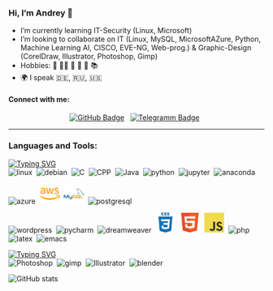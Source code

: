 ### Hi, I’m Andrey 👋

* I’m currently learning IT-Security (Linux, Microsoft)
* I’m looking to collaborate on IT (Linux, MySQL, MicrosoftAZure, Python, Machine Learning AI, CISCO, EVE-NG, Web-prog.) & Graphic-Design (CorelDraw, Illustrator, Photoshop, Gimp)
* Hobbies: 🏐 🏊‍♂️ 🚴 🏓 🚗 📚
* 🌍 I speak 🇩🇪, 🇷🇺, 🇺🇸

#### Connect with me:
<div id="badges" align="center">
<a href="https://github.com/andreymikhit">
<img src="https://img.shields.io/badge/GitHub-181717?style=flat&logo=github&logoColor=white" alt="GitHub Badge"/></a>&nbsp;&nbsp;
<a href="https://t.me/andreim177">
<img src="https://img.shields.io/badge/Telegram-26A5E4?style=flat&logo=telegram&logoColor=white" alt="Telegramm Badge"/></a>&nbsp;&nbsp;
 
</div>

---
### Languages and Tools:

[![Typing SVG](https://readme-typing-svg.herokuapp.com?color=%2336BCF7&lines=Computer+science)](https://git.io/typing-svg)</br>
<img src="https://cdn.jsdelivr.net/gh/devicons/devicon@latest/icons/linux/linux-original.svg" title="linux" alt="linux" width="40" height="40"/>&nbsp;
<img src="https://cdn.jsdelivr.net/gh/devicons/devicon@latest/icons/debian/debian-original.svg" title="debian" alt="debian" width="40" height="40"/>&nbsp;
<img src="https://cdn.jsdelivr.net/gh/devicons/devicon@latest/icons/c/c-original.svg" title="C" alt="C" width="40" height="40"/>&nbsp;
<img src="https://cdn.jsdelivr.net/gh/devicons/devicon@latest/icons/cplusplus/cplusplus-original.svg" title="CPP" alt="CPP" width="40" height="40"/>&nbsp;
<img src="https://cdn.jsdelivr.net/gh/devicons/devicon@latest/icons/java/java-original-wordmark.svg" title="Java" alt="Java" width="40" height="40"/>&nbsp;
<img src="https://cdn.jsdelivr.net/gh/devicons/devicon@latest/icons/python/python-original-wordmark.svg" title="python" alt="python" width="40" height="40"/>&nbsp;
<img src="https://cdn.jsdelivr.net/gh/devicons/devicon@latest/icons/jupyter/jupyter-original-wordmark.svg" title="jupyter" alt="jupyter" width="40" height="40"/>&nbsp;
<img src="https://cdn.jsdelivr.net/gh/devicons/devicon@latest/icons/anaconda/anaconda-original-wordmark.svg" title="anaconda" alt="anaconda" width="40" height="40"/>&nbsp;

<img src="https://cdn.jsdelivr.net/gh/devicons/devicon@latest/icons/azure/azure-original.svg" title="azure"  alt="azure" width="40" height="40"/>&nbsp;
<img src="https://github.com/devicons/devicon/blob/master/icons/amazonwebservices/amazonwebservices-plain-wordmark.svg" title="AWS" alt="AWS" width="40" height="40"/>&nbsp;
<img src="https://github.com/devicons/devicon/blob/master/icons/mysql/mysql-original-wordmark.svg" title="MySQL"  alt="MySQL" width="40" height="40"/>&nbsp;
<img src="https://cdn.jsdelivr.net/gh/devicons/devicon@latest/icons/postgresql/postgresql-original-wordmark.svg" title="postgresql"  alt="postgresql" width="40" height="40"/>&nbsp;

<img src="https://cdn.jsdelivr.net/gh/devicons/devicon@latest/icons/wordpress/wordpress-original.svg" title="wordpress" alt="wordpress" width="40" height="40"/>&nbsp;
<img src="https://cdn.jsdelivr.net/gh/devicons/devicon@latest/icons/pycharm/pycharm-original.svg" title="pycharm" alt="pycharm" width="40" height="40"/>&nbsp;
<img src="https://cdn.jsdelivr.net/gh/devicons/devicon@latest/icons/dreamweaver/dreamweaver-original.svg" title="dreamweaver" alt="dreamweaver" width="40" height="40"/>&nbsp;
<img src="https://github.com/devicons/devicon/blob/master/icons/css3/css3-plain-wordmark.svg"  title="CSS3" alt="CSS" width="40" height="40"/>&nbsp;
<img src="https://github.com/devicons/devicon/blob/master/icons/html5/html5-original.svg" title="HTML5" alt="HTML" width="40" height="40"/>&nbsp;
<img src="https://github.com/devicons/devicon/blob/master/icons/javascript/javascript-original.svg" title="JavaScript" alt="JavaScript" width="40" height="40"/>&nbsp;
<img src="https://cdn.jsdelivr.net/gh/devicons/devicon@latest/icons/php/php-original.svg" title="php" alt="php" width="40" height="40"/>&nbsp;
<img src="https://cdn.jsdelivr.net/gh/devicons/devicon@latest/icons/latex/latex-original.svg" title="latex" alt="latex" width="40" height="40"/>&nbsp;
<img src="https://cdn.jsdelivr.net/gh/devicons/devicon@latest/icons/emacs/emacs-original.svg" title="emacs" alt="emacs" width="40" height="40"/>&nbsp;

[![Typing SVG](https://readme-typing-svg.herokuapp.com?color=%2336BCF7&lines=Graphic+design)](https://git.io/typing-svg)</br>
<img src="https://cdn.jsdelivr.net/gh/devicons/devicon@latest/icons/photoshop/photoshop-original.svg" title="Photoshop" alt="Photoshop" width="40" height="40"/>&nbsp;
<img src="https://cdn.jsdelivr.net/gh/devicons/devicon@latest/icons/gimp/gimp-original.svg" title="gimp" alt="gimp" width="40" height="40"/>&nbsp;
<img src="https://cdn.jsdelivr.net/gh/devicons/devicon@latest/icons/illustrator/illustrator-plain.svg" title="Illustrator" alt="Illustrator" width="40" height="40"/>&nbsp;
<img src="https://cdn.jsdelivr.net/gh/devicons/devicon@latest/icons/blender/blender-original.svg" title="blender" alt="blender" width="40" height="40"/>&nbsp;


![GitHub stats](https://github-readme-stats.vercel.app/api?username=andreymikhit&theme=cobalt&show_icons=true)</br>

<!---
![Anurag's GitHub stats](https://github-readme-stats.vercel.app/api?username=AParovyshnaya&theme=cobalt&show_icons=true)

[![Top Langs](https://github-readme-stats.vercel.app/api/top-langs/?username=anuraghazra&layout=compact)](https://github.com/anuraghazra/github-readme-stats)

[![Readme Card](https://github-readme-stats.vercel.app/api/pin/?username=anuraghazra&repo=github-readme-stats)](https://github.com/anuraghazra/github-readme-stats)
--->






<!---
andreymikhit/andreymikhit is a ✨ special ✨ repository because its `README.md` (this file) appears on your GitHub profile.
You can click the Preview link to take a look at your changes.
--->
